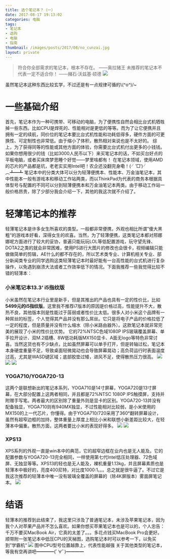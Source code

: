 ```yaml
---
title: 选个笔记本？（一）
date: 2017-08-17 19:13:02
categories: 电脑
tags: 
- 笔记本
- 选购
- 电脑
- 指南
thumbnail: /images/posts/2017/08/no_cunzai.jpg
layout: private
---
```

>符合你全部需求的笔记本，根本不存在。 ——奥拉猪王
>未推荐的笔记本不代表一定不适合你！ ——赭石·沃兹基·硕德
>![](/images/posts/2017/08/no_cunzai.jpg)

<!--More-->

虽然笔记本这种东西比较玄学，不过还是有一点规律可循的\\(^o^)/~
# 一些基础介绍
首先，笔记本作为一种可携带、可移动的电脑，为了便携性自然会相比台式机牺牲掉一些东西。比如CPU是焊死的、性能相对是更低的等等。而为了让它便携并且拥有一定的续航，同价位的笔记本要比台式机性能和功耗低得多，硬件方面的可更换性、可定制性也非常低。由于缩小了体积，散热相对来说也是不太好的。
综上，为了获得同等的性能或其他方面的体验，你需要比台式机付出更多的小钱钱。如果你想用很少的钱（比如3000人民币以下）来买笔记本的话，不如买台好点的平板电脑，或者买床席梦思睡个好觉——梦里啥都有！
在笔记本领域，使用AMD的芯片的产品都是坑，老老实实用Intel吧！农企还没翻完身嘞！(╯‵□′)╯︵┻━┻
笔记本中的分类大体可以分为轻薄便携本、性能本、万金油笔记本，其中性能本一般有游戏本和移动工作站两类，而以ThinkPad为代表的商务本根据具体型号与配置的不同可以分到轻薄便携本和万金油笔记本两类。由于移动工作站一般价格昂贵，除了少部分我会介绍一下，其他的我这次就不介绍了。
# 轻薄笔记本的推荐
轻薄笔记本是许多女生所喜欢的类型。一般都非常便携，外观也相比所谓”傻大黑粗“的游戏本好看，深得女生的欢喜。当然，为了轻薄便携，这类笔记本都对邢娜娜呢方面进行了较大的妥协，普遍只能玩玩LOL等低配置游戏，玩守望先锋、DOTA2之类的就会非常困难，使用PS进行大图片的修改也会很卡，视频编辑只能做做简单的剪辑，AE什么的都不存在的，所以艺术类专业、计算机相关专业、部分新闻类专业的同学选购这类轻薄笔记本时最好能有一台高性能的台式机进行复杂操作，以免遇到崩溃大法或者工作效率低下的情况。下面我推荐一些我觉得比较不错的轻薄本：
### 小米笔记本13.3‘ i5指纹版
小米虽然在笔记本行业里是新手，但是其推出的产品也具有一定的性价比，比如<strong>5499元的i5指纹版</strong>。这里我不推荐i7版本的原因是价格过高，性能提升不大，散热不良，其他版本则是性能过于孱弱或者性价比太低。很多人对小米这个品牌有一种屌丝的标签，个人觉得其产品并没有那么屌丝。它只是将电子产品的价格拉低了一定的程度，但是质量并没有什么缩水（除小米路由器外）。这款笔记本就非常完美的展现了小米的性价比优势。
它的72%NTSC色域1080P IPS玻璃覆盖屏幕、单手拉开设计、双M.2插槽、8W低功耗版MX150显卡、A面无logo等特色非常讨喜。当然这货也有不少缺点，比如虽然屏幕可以单手打开，但是转轴过松，笔记本本身硬度重量不足，导致桌面轻微晃动也会导致屏幕晃动；高负荷运行时表面温度过高，尤其是WASD键区域；底部胶垫过矮，进风不足，使得散热压力很高。
![](/images/posts/2017/08/summary-index.jpg)
![](/images/posts/2017/08/summary-battery.jpg)
![](/images/posts/2017/08/summary-section03.jpg)
### YOGA710/YOGA720-13
这两个是联想新出的笔记本系列，YOGA710是14寸屏幕，YOGA720是13寸屏幕，在大部分配置上这两者相同，并且都是72%NTSC 1080P IPS触摸屏，支持并附赠手写笔。两者最大的区别除了重量外则是显卡的区别。YOGA720-13并没有配备独显，YOGA710则有940MX独显，不过性能相对比较弱，是小米使用的MX150的上一代芯片，你懂得。由于YOGA710/720采用了360°翻转屏幕设计，虽然有超窄边框的加持，整体重量上厚度上相比小米和联想小新差距比较大，在轻薄本中偏重。散热方面，这两者要比小米的表现好得多。
![](/images/posts/2017/08/yoga710.jpg)
![](/images/posts/2017/08/yoga720.jpg)
### XPS13
XPS系列的外观一直是win本中的典范，它的超窄边框在业内也是无人能及。它的配置参数与YOGA720-13完全相同，一样使用第七代Intel低压处理器、72色域屏、无独显等等。XPS13的轻也是无人能及，裸机重量1.13kg，并且屏幕素质也是轻薄本中极好的，亮度400尼特，对比度1000:1。。。总之就是很牛逼了。不过它是我这次推荐的轻薄本中唯一没有玻璃全覆盖的屏幕的（除4K屏版本）雾面屏笔记本。
![](/images/posts/2017/08/XPS13.jpg)
# 结语
轻薄本的推荐到此结束了，我这里只涉及了普通笔记本，未涉及苹果笔记本，因为我个人对苹果产品并不怎么喜欢。如果你想买苹果笔记本也是可以的，个人忠告：千万不要买MacBook Air，它真的太差了。。。多花点钱买MacBook Pro会更好。顺带附一张笔记本中低压CPU的天梯图，选购笔记本时可以参考一下，以免买到”学霸机“
![](/images/posts/2017/08/U_cpu.png)
图中CPU型号位置越靠上，代表性能越强
关于其他类型的笔记本，等我有空再讲吧━━━━(ﾟ∀ﾟ)━━━━
